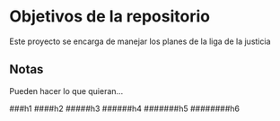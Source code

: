 # Objetivos de la repositorio

Este proyecto se encarga de manejar los planes de la liga de la justicia


## Notas
Pueden hacer lo que quieran...


###h1
####h2
#####h3
######h4
#######h5
########h6

